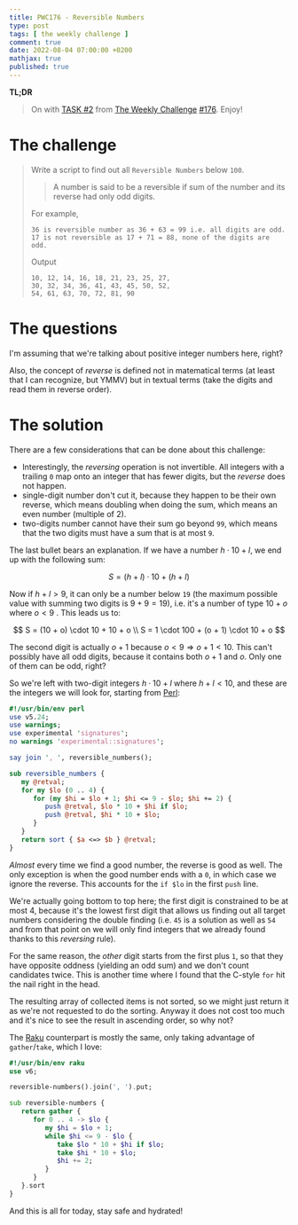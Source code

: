 ```yaml
---
title: PWC176 - Reversible Numbers
type: post
tags: [ the weekly challenge ]
comment: true
date: 2022-08-04 07:00:00 +0200
mathjax: true
published: true
---
```


**TL;DR**

> On with [TASK #2][] from [The Weekly Challenge][] [#176][].
> Enjoy!

# The challenge

> Write a script to find out all `Reversible Numbers` below `100`.
>
>> A number is said to be a reversible if sum of the number and its
>> reverse had only odd digits.
>
> For example,
>
>     36 is reversible number as 36 + 63 = 99 i.e. all digits are odd.
>     17 is not reversible as 17 + 71 = 88, none of the digits are odd.
>
> Output
>
>     10, 12, 14, 16, 18, 21, 23, 25, 27,
>     30, 32, 34, 36, 41, 43, 45, 50, 52,
>     54, 61, 63, 70, 72, 81, 90

# The questions

I'm assuming that we're talking about positive integer numbers here,
right?

Also, the concept of *reverse* is defined not in matematical terms (at
least that I can recognize, but YMMV) but in textual terms (take the
digits and read them in reverse order).

# The solution

There are a few considerations that can be done about this challenge:

- Interestingly, the *reversing* operation is not invertible. All
  integers with a trailing `0` map onto an integer that has fewer
  digits, but the *reverse* does not happen.
- single-digit number don't cut it, because they happen to be their own
  reverse, which means doubling when doing the sum, which means an even
  number (multiple of 2).
- two-digits number cannot have their sum go beyond `99`, which means that
  the two digits must have a sum that is at most `9`.
  
The last bullet bears an explanation. If we have a number $h \cdot 10 +
l$, we end up with the following sum:

$$
S = (h + l) \cdot 10 + (h + l)
$$

Now if $h + l > 9$, it can only be a number below `19` (the maximum
possible value with summing two digits is $9 + 9 = 19$), i.e. it's a
number of type $10 + o$ where $o < 9$ . This leads us to:

$$
S = (10 + o) \cdot 10 + 10 + o \\
S = 1 \cdot 100 + (o + 1) \cdot 10 + o
$$

The second digit is actually $o + 1$ because $o < 9 \Rightarrow o + 1 <
10$. This can't possibly have all odd digits, because it contains both
$o + 1$ and $o$. Only one of them can be odd, right?

So we're left with two-digit integers $h \cdot 10 + l$ where $h + l <
10$, and these are the integers we will look for, starting from
[Perl][]:

```perl
#!/usr/bin/env perl
use v5.24;
use warnings;
use experimental 'signatures';
no warnings 'experimental::signatures';

say join ', ', reversible_numbers();

sub reversible_numbers {
   my @retval;
   for my $lo (0 .. 4) {
      for (my $hi = $lo + 1; $hi <= 9 - $lo; $hi += 2) {
         push @retval, $lo * 10 + $hi if $lo;
         push @retval, $hi * 10 + $lo;
      }
   }
   return sort { $a <=> $b } @retval;
}
```

*Almost* every time we find a good number, the reverse is good as well.
The only exception is when the good number ends with a `0`, in which
case we ignore the reverse. This accounts for the `if $lo` in the first
`push` line.

We're actually going bottom to top here; the first digit is constrained
to be at most 4, because it's the lowest first digit that allows us
finding out all target numbers considering the double finding (i.e. `45`
is a solution as well as `54` and from that point on we will only find
integers that we already found thanks to this *reversing* rule).

For the same reason, the *other* digit starts from the first plus `1`,
so that they have opposite oddness (yielding an odd sum) and we don't
count candidates twice. This is another time where I found that the
C-style `for` hit the nail right in the head.

The resulting array of collected items is not sorted, so we might just
return it as we're not requested to do the sorting. Anyway it does not
cost too much and it's nice to see the result in ascending order, so why
not?

The [Raku][] counterpart is mostly the same, only taking advantage of
`gather`/`take`, which I love:

```raku
#!/usr/bin/env raku
use v6;

reversible-numbers().join(', ').put;

sub reversible-numbers {
   return gather {
      for 0 .. 4 -> $lo {
         my $hi = $lo + 1;
         while $hi <= 9 - $lo {
            take $lo * 10 + $hi if $lo;
            take $hi * 10 + $lo;
            $hi += 2;
         }
      }
   }.sort
}
```

And this is all for today, stay safe and hydrated!

[The Weekly Challenge]: https://theweeklychallenge.org/
[#176]: https://theweeklychallenge.org/blog/perl-weekly-challenge-176/
[TASK #2]: https://theweeklychallenge.org/blog/perl-weekly-challenge-176/#TASK2
[Perl]: https://www.perl.org/
[Raku]: https://raku.org/
